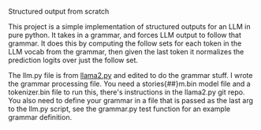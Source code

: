 Structured output from scratch

This project is a simple implementation of structured outputs for an LLM in pure python. It takes in a grammar, and forces LLM output to follow that grammar. It does this by computing the follow sets for each token in the LLM vocab from the grammar, then given the last token it normalizes the prediction logits over just the follow set. 

The llm.py file is from [llama2.py](https://github.com/tairov/llama2.py/blob/master/llama2.py) and edited to do the grammar stuff. I wrote the grammar processing file. You need a stories{##}m.bin model file and a tokenizer.bin file to run this, there's instructions in the llama2.py git repo. You also need to define your grammar in a file that is passed as the last arg to the llm.py script, see the grammar.py test function for an example grammar definition. 
